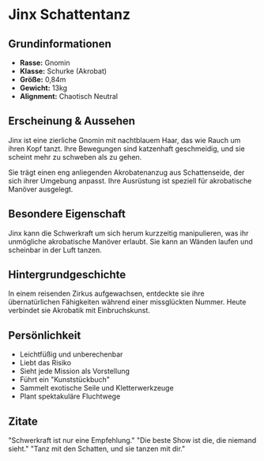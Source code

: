 # Jinx Schattentanz

## Grundinformationen
- **Rasse:** Gnomin
- **Klasse:** Schurke (Akrobat)
- **Größe:** 0,84m
- **Gewicht:** 13kg
- **Alignment:** Chaotisch Neutral

## Erscheinung & Aussehen
Jinx ist eine zierliche Gnomin mit nachtblauem Haar, das wie Rauch um ihren Kopf tanzt. Ihre Bewegungen sind katzenhaft geschmeidig, und sie scheint mehr zu schweben als zu gehen.

Sie trägt einen eng anliegenden Akrobatenanzug aus Schattenseide, der sich ihrer Umgebung anpasst. Ihre Ausrüstung ist speziell für akrobatische Manöver ausgelegt.

## Besondere Eigenschaft
Jinx kann die Schwerkraft um sich herum kurzzeitig manipulieren, was ihr unmögliche akrobatische Manöver erlaubt. Sie kann an Wänden laufen und scheinbar in der Luft tanzen.

## Hintergrundgeschichte
In einem reisenden Zirkus aufgewachsen, entdeckte sie ihre übernatürlichen Fähigkeiten während einer missglückten Nummer. Heute verbindet sie Akrobatik mit Einbruchskunst.

## Persönlichkeit
- Leichtfüßig und unberechenbar
- Liebt das Risiko
- Sieht jede Mission als Vorstellung
- Führt ein "Kunststückbuch"
- Sammelt exotische Seile und Kletterwerkzeuge
- Plant spektakuläre Fluchtwege

## Zitate
"Schwerkraft ist nur eine Empfehlung."
"Die beste Show ist die, die niemand sieht."
"Tanz mit den Schatten, und sie tanzen mit dir."